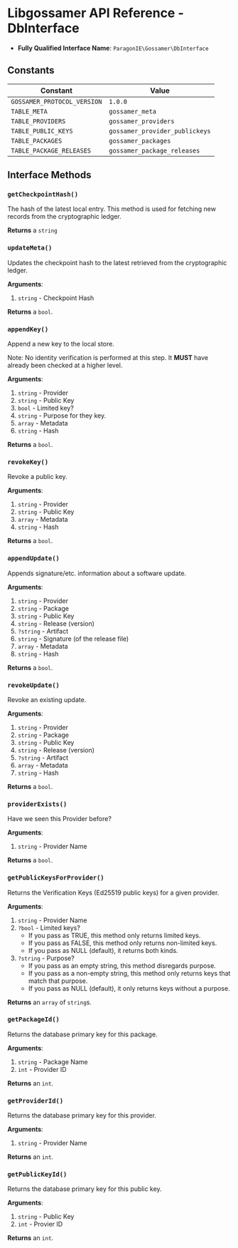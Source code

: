 # Libgossamer API Reference - DbInterface

* **Fully Qualified Interface Name**: `ParagonIE\Gossamer\DbInterface`

## Constants

| Constant | Value |
|----------|-------|
| `GOSSAMER_PROTOCOL_VERSION` | `1.0.0` |
| `TABLE_META` | `gossamer_meta` |
| `TABLE_PROVIDERS` | `gossamer_providers` |
| `TABLE_PUBLIC_KEYS` | `gossamer_provider_publickeys` |
| `TABLE_PACKAGES` | `gossamer_packages` |
| `TABLE_PACKAGE_RELEASES` | `gossamer_package_releases` |

## Interface Methods

### `getCheckpointHash()`

The hash of the latest local entry. This method is used for fetching
new records from the cryptographic ledger.

**Returns** a `string`

### `updateMeta()`

Updates the checkpoint hash to the latest retrieved from the 
cryptographic ledger.

**Arguments**:

1. `string` - Checkpoint Hash

**Returns** a `bool`.

### `appendKey()`

Append a new key to the local store.

Note: No identity verification is performed at this step.
It **MUST** have already been checked at a higher level.

**Arguments**:

1. `string` - Provider
2. `string` - Public Key
3. `bool` - Limited key?
4. `string` - Purpose for they key.
5. `array` - Metadata
6. `string` - Hash

**Returns** a `bool`.

### `revokeKey()`

Revoke a public key.

**Arguments**:

1. `string` - Provider
2. `string` - Public Key
3. `array` - Metadata
4. `string` - Hash

**Returns** a `bool`.

### `appendUpdate()`

Appends signature/etc. information about a software update.

**Arguments**:

1. `string` - Provider
2. `string` - Package
3. `string` - Public Key
4. `string` - Release (version)
5. `?string` - Artifact
6. `string` - Signature (of the release file)
7. `array` - Metadata
8. `string` - Hash

**Returns** a `bool`.

### `revokeUpdate()`

Revoke an existing update.

**Arguments**:

1. `string` - Provider
2. `string` - Package
3. `string` - Public Key
4. `string` - Release (version)
5. `?string` - Artifact
6. `array` - Metadata
7. `string` - Hash

**Returns** a `bool`.

### `providerExists()`

Have we seen this Provider before?

**Arguments**:

1. `string` - Provider Name

**Returns** a `bool`.

### `getPublicKeysForProvider()`

Returns the Verification Keys (Ed25519 public keys) for a given provider.

**Arguments**:

1. `string` - Provider Name
2. `?bool` - Limited keys?
   * If you pass as TRUE, this method only returns limited keys.
   * If you pass as FALSE, this method only returns non-limited keys.
   * If you pass as NULL (default), it returns both kinds.
3. `?string` - Purpose?
   * If you pass as an empty string, this method disregards purpose.
   * If you pass as a non-empty string, this method only returns keys that match that purpose.
   * If you pass as NULL (default), it only returns keys without a purpose.

**Returns** an `array` of `string`s. 

### `getPackageId()`

Returns the database primary key for this package.

**Arguments**:

1. `string` - Package Name
2. `int` - Provider ID

**Returns** an `int`.

### `getProviderId()`

Returns the database primary key for this provider.

**Arguments**:

1. `string` - Provider Name

**Returns** an `int`.

### `getPublicKeyId()`

Returns the database primary key for this public key.

**Arguments**:

1. `string` - Public Key
2. `int` - Provier ID

**Returns** an `int`.
